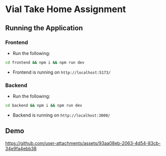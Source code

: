 # Vial Take Home Assignment
## Running the Application
### Frontend
- Run the following:
```sh
cd frontend && npm i && npm run dev
```
- Frontend is running on `http://localhost:5173/`

### Backend
- Run the following:
```sh
cd backend && npm i && npm run dev
```
- Backend is running on `http://localhost:3000/`
## Demo
https://github.com/user-attachments/assets/93aa08eb-2063-4d54-83cb-34e9fa4ebb38
